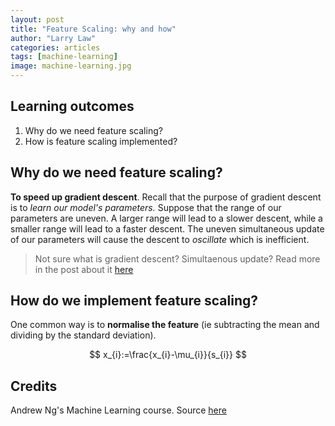 ```yaml
---
layout: post
title: "Feature Scaling: why and how"
author: "Larry Law"
categories: articles
tags: [machine-learning]
image: machine-learning.jpg
---
```


## Learning outcomes
1. Why do we need feature scaling?
2. How is feature scaling implemented? 

## Why do we need feature scaling?
**To speed up gradient descent**. Recall that the purpose of gradient descent is to _learn our model's parameters._ Suppose that the range of our parameters are uneven. A larger range will lead to a slower descent, while a smaller range will lead to a faster descent. The uneven simultaneous update of our parameters will cause the descent to _oscillate_ which is inefficient. 
> Not sure what is gradient descent? Simultaenous update? Read more in the post about it [here](./gradient-descent.html)

<!-- TODO: Include example -->

## How do we implement feature scaling?
One common way is to **normalise the feature** (ie subtracting the mean and dividing by the standard deviation). 

$$
x_{i}:=\frac{x_{i}-\mu_{i}}{s_{i}}
$$

## Credits
Andrew Ng's Machine Learning course. Source [here](https://www.coursera.org/learn/machine-learning?utm_source=gg&utm_medium=sem&utm_content=93-BrandedSearch-INTL&campaignid=1599063752&adgroupid=58953588605&device=c&keyword=coursera%20courses&matchtype=b&network=g&devicemodel=&adpostion=1t1&creativeid=303554599611&hide_mobile_promo&gclid=EAIaIQobChMIvfCauaSo5gIVF4iPCh1U1gK3EAAYASABEgLY6vD_BwE)

